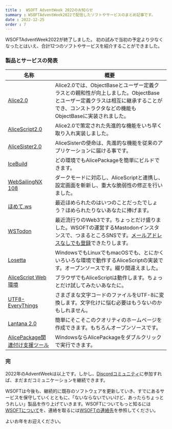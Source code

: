 ```yaml
---
title :  WSOFT AdventWeek 2022のお知らせ
summary : WSOFTAdventWeek2022で配信したソフトやサービスのまとめ記事です。
date : 2022-12-25
order : 7
---
```


WSOFTAdventWeek2022が終了しました。
初の試みで当初の予定より少なくなったとはいえ、合計12つのソフトやサービスを紹介することができました。

### 製品とサービスの発表

|名称|概要|
|---|---|
|[Alice2.0](https://docs.wsoft.ws/blog/welcome-to-advent-week-2022/)|Alice2.0では、ObjectBaseとユーザー定義クラスとの親和性が向上しました。ObjectBaseとユーザー定義クラスは相互に継承することができ、コンストラクタなどの機能もObjectBaseに実装されました。|
|[AliceScript2.0](https://docs.wsoft.ws/products/alice/download/)|Alice2.0で策定された先進的な機能をいち早く取り入れ実装しました。|
|[AliceSister2.0](https://docs.wsoft.ws/products/alice/download/)|AliceSisterの使命は、先進的な機能を従来のアプリケーションに届ける事です。|
|[IceBuild](https://docs.wsoft.ws/products/alice/tutorial/build/)|どの環境でもAlicePackageを簡単にビルドできます。|
|[WebSailingNX 108](https://docs.wsoft.ws/products/websailing/changelog/1080/)|ダークモードに対応し、AliceScriptと連携し、設定画面を斬新し、重大な脆弱性の修正を行いました。|
|[ほめて.ws](https://wsoft.ws/homete/)|最近ほめられたのはいつのことだったでしょう？ほめられたりないあなたに捧げます。|
|[WSTodon](https://docs.wsoft.ws/products/wstodon/)|最近流行りのWeb3です。ちょっとだけ盛りました。WSOFTの運営するMastodonインスタンスで、つまるところSNSです。[メールアドレスなしでも登録](https://docs.google.com/forms/d/e/1FAIpQLSeTz3ieknBBoGW2zu_hDyr5uq-gtZbk3tdWjzCCW922kCeg7w/viewform)できたりします。|
|[Losetta](https://github.com/WSOFT-Project/Losetta)|WindowsでもLinuxでもmacOSでも、とにかくいろいろな環境で動作するAliceScriptの実装です。オープンソースです。綴り間違えました。|
|[AliceScript Web環境](https://try.alice.wsoft.ws/)|ブラウザでもAliceScriptは動作します。ちょっとだけ試してみたいあなたに。|
|[UTF8-EveryThings](https://github.com/taiseiue/UTF8-EveryThings)|さまざまな文字コードのファイルをUTF-8に変換します。文字化けに悩む必要はもうないのかもしれません。|
|[Lantana 2.0](https://github.com/WSOFT-Project/lantana)|簡単にそこそこのクオリティのホームページを作成できます。もちろんオープンソースです。|
|[AlicePackage関連付け支援ツール](/products/alice/tutorial/ice-to-association.md)|WindowsならAlicePackageをダブルクリックで実行できます。|

### 完
2022年のAdventWeekは以上です。しかし、[Discordコミュニティ](https://a.wsoft.ws/discord)に参加すれば、まだまだコミュニケーションを継続できます。

WSOFTは今後も、継続的に既存のソフトウェアを更新していき、すでにあるサービスを保守していくとともに、「ないならないでいいけど、あったらちょっとうれしい」製品を作り上げていきます。WSOFTについてもっと知るには[WSOFTについて](https://wsoft.ws/About/)を、連絡を取るには[WSOFTの連絡先](https://wsoft.ws/Contact/)を参照してください。

よいお年をお迎えください。
